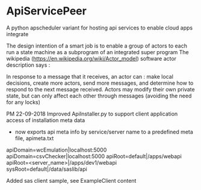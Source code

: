 # ApiServicePeer
A python apscheduler variant for hosting api services to enable cloud apps integrate

The design intention of a smart job is to enable a group of actors to each run a state
machine as a subprogram of an integrated super program
The wikipedia (https://en.wikipedia.org/wiki/Actor_model) software actor description says :

  In response to a message that it receives, an actor can : make local decisions, 
  create more actors, send more messages, and determine how to respond to the 
  next message received. Actors may modify their own private state, but can only 
  affect each other through messages (avoiding the need for any locks)

PM 22-09-2018
Improved ApiInstaller.py to support client application access of installation meta data
- now exports api meta info by service/server name to a predefined meta file, apimeta.txt

apiDomain=wcEmulation|localhost:5000
apiDomain=csvChecker|localhost:5000
apiRoot=default|/apps/webapi
apiRoot=<server_name>|/apps/dev1/webapi
sysRoot=default|/data/saslib/api

Added sas client sample, see ExampleClient content
